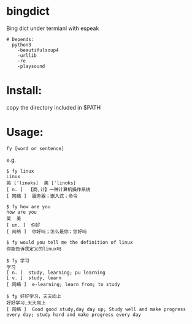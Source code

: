 # bingdict
Bing dict under termianl with espeak
```
# Depends:
  python3
    -beautifulsoup4
    -urllib
    -re
    -playsound
```
# Install:
  copy the directory included in $PATH
# Usage:
```
fy [word or sentence]
```

e.g.
```
$ fy linux
Linux
英 ['lɪnəks]  美 [ˈlinʊks] 
[ n. ]  【商,计】一种计算机操作系统
[ 网络 ]  服务器；嵌入式；命令

$ fy how are you
how are you
英  美 
[ un. ]  你好
[ 网络 ]  你好吗；怎么是你；您好吗

$ fy would you tell me the definition of linux
你能告诉我定义的linux吗

$ fy 学习
学习
[ n. ]  study, learning; pu learning
[ v. ]  study, learn
[ 网络 ]  e-learning; learn from; to study

$ fy 好好学习，天天向上
好好学习,天天向上
[ 网络 ]  Good good study,day day up; Study well and make progress every day; study hard and make progress every day
```
